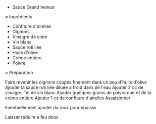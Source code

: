 * Sauce Grand Veneur

= Ingrédients

  - Confiture d'airelles
  - Oignons
  - Vinaigre de cidre
  - Vin blanc
  - Sauce roti liée
  - Huile d'olive
  - Crème entière
  - Poivre

= Préparation

  Faire revenir les oignons coupés finement dans un peu d'huile d'olive
  Ajouter la sauce roti liée diluée a froid dans de l'eau
  Ajouter 2 cc de vinaigre, 1dl de vin blanc
  Ajouter quelques grains de poivre noir et de la crème entière
  Ajouter 1 cs de confiture d'airelles
  Assaisonner

  Eventuellement ajouter du roux pour épaissir

  Laisser réduire a feu doux
